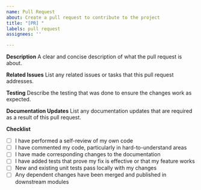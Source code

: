 ```yaml
---
name: Pull Request
about: Create a pull request to contribute to the project
title: "[PR] "
labels: pull request
assignees: ''

---
```


**Description**
A clear and concise description of what the pull request is about.

**Related Issues**
List any related issues or tasks that this pull request addresses.

**Testing**
Describe the testing that was done to ensure the changes work as expected.

**Documentation Updates**
List any documentation updates that are required as a result of this pull request.

**Checklist**
- [ ] I have performed a self-review of my own code
- [ ] I have commented my code, particularly in hard-to-understand areas
- [ ] I have made corresponding changes to the documentation
- [ ] I have added tests that prove my fix is effective or that my feature works
- [ ] New and existing unit tests pass locally with my changes
- [ ] Any dependent changes have been merged and published in downstream modules
